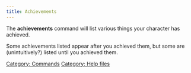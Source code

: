 ```yaml
---
title: Achievements
---
```


The **achievements** command will list various things your character has
achieved.

Some achievements listed appear after you achieved them, but some are
(unintuitively?) listed until you achieved them.

[Category: Commands](Category:_Commands "wikilink") [Category: Help
files](Category:_Help_files "wikilink")